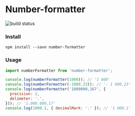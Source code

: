 # Number-formatter

![build status](https://travis-ci.org/mchirkin/number-pretify.svg?branch=master)

### Install
```
npm install --save number-formatter
```

### Usage
```javascript
import numberFormatter from 'number-formatter';

console.log(numberFormatter(1000)); // '1 000'
console.log(numberFormatter(-1000.23)); // '- 1 000,23'
console.log(numberFormatter('1000000,167', {
  precision: 2,
  delimeter: '.',
})); // '1.000.000,17'
console.log(1000.1, { decimalMark: '.' }); // '1 000.1'
```
